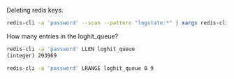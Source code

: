 

Deleting redis keys:

```bash
redis-cli -a 'password' --scan --pattern "logstate:*" | xargs redis-cli del
```
How many entries in the loghit_queue?

```bash
redis-cli -a 'password' LLEN loghit_queue
(integer) 293969
```
```bash
redis-cli -a 'password' LRANGE loghit_queue 0 9
```
